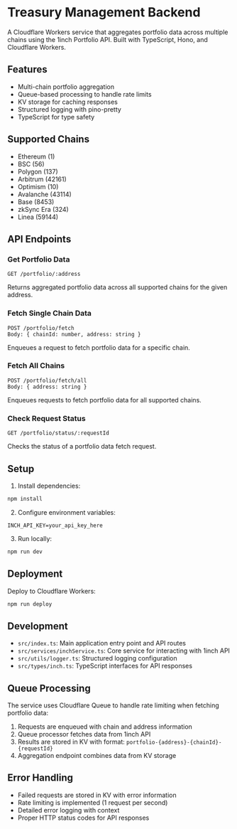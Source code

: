 # Treasury Management Backend

A Cloudflare Workers service that aggregates portfolio data across multiple chains using the 1inch Portfolio API. Built with TypeScript, Hono, and Cloudflare Workers.

## Features

- Multi-chain portfolio aggregation
- Queue-based processing to handle rate limits
- KV storage for caching responses
- Structured logging with pino-pretty
- TypeScript for type safety

## Supported Chains

- Ethereum (1)
- BSC (56)
- Polygon (137)
- Arbitrum (42161)
- Optimism (10)
- Avalanche (43114)
- Base (8453)
- zkSync Era (324)
- Linea (59144)

## API Endpoints

### Get Portfolio Data
```
GET /portfolio/:address
```
Returns aggregated portfolio data across all supported chains for the given address.

### Fetch Single Chain Data
```
POST /portfolio/fetch
Body: { chainId: number, address: string }
```
Enqueues a request to fetch portfolio data for a specific chain.

### Fetch All Chains
```
POST /portfolio/fetch/all
Body: { address: string }
```
Enqueues requests to fetch portfolio data for all supported chains.

### Check Request Status
```
GET /portfolio/status/:requestId
```
Checks the status of a portfolio data fetch request.

## Setup

1. Install dependencies:
```bash
npm install
```

2. Configure environment variables:
```
INCH_API_KEY=your_api_key_here
```

3. Run locally:
```bash
npm run dev
```

## Deployment

Deploy to Cloudflare Workers:
```bash
npm run deploy
```

## Development

- `src/index.ts`: Main application entry point and API routes
- `src/services/inchService.ts`: Core service for interacting with 1inch API
- `src/utils/logger.ts`: Structured logging configuration
- `src/types/inch.ts`: TypeScript interfaces for API responses

## Queue Processing

The service uses Cloudflare Queue to handle rate limiting when fetching portfolio data:
1. Requests are enqueued with chain and address information
2. Queue processor fetches data from 1inch API
3. Results are stored in KV with format: `portfolio-{address}-{chainId}-{requestId}`
4. Aggregation endpoint combines data from KV storage

## Error Handling

- Failed requests are stored in KV with error information
- Rate limiting is implemented (1 request per second)
- Detailed error logging with context
- Proper HTTP status codes for API responses
